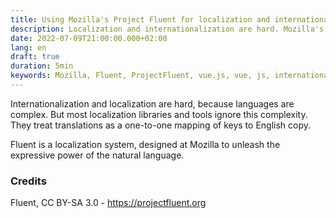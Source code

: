 ```yaml
---
title: Using Mozilla's Project Fluent for localization and internationalization
description: Localization and internationalization are hard. Mozilla's Project Fluent is a great tool to make them a bit easier.
date: 2022-07-09T21:00:00.000+02:00
lang: en
draft: true
duration: 5min
keywords: Mozilla, Fluent, ProjectFluent, vue.js, vue, js, internationalization, vue i18n, localization
---
```


Internationalization and localization are hard, because languages are complex. But most localization libraries and tools ignore this complexity. They treat translations as a one-to-one mapping of keys to English copy.




Fluent is a localization system, designed at Mozilla to unleash the expressive power of the natural language.

### Credits

Fluent, CC BY-SA 3.0 - <a href="https://projectfluent.org">https://projectfluent.org</a>
